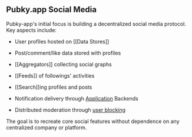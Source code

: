 ## Pubky.app Social Media

Pubky-app's initial focus is building a decentralized social media protocol. Key aspects include:

- User profiles hosted on [[Data Stores]]

- Post/comment/like data stored with profiles

- [[Aggregators]] collecting social graphs

- [[Feeds]] of followings' activities

- [[Search]]ing profiles and posts

- Notification delivery through [Application](pubky-core/Applications) Backends

- Distributed moderation through [user blocking](concepts/Web%20of%20Trust.md)

The goal is to recreate core social features without dependence on any centralized company or platform.
